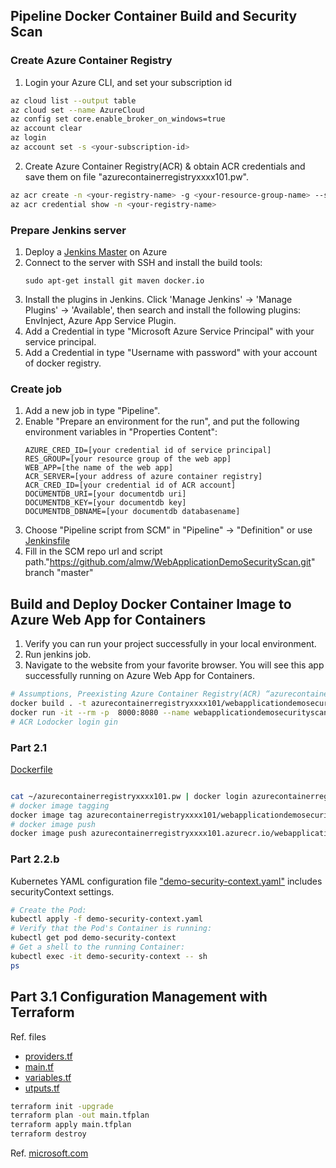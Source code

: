 
##  Pipeline Docker Container Build and Security Scan
### Create Azure Container Registry
1. Login your Azure CLI, and set your subscription id
```bash
az cloud list --output table
az cloud set --name AzureCloud
az config set core.enable_broker_on_windows=true
az account clear
az login
az account set -s <your-subscription-id>
 ```
2. Create Azure Container Registry(ACR) & obtain ACR credentials and save them on file "azurecontainerregistryxxxx101.pw".
```bash
az acr create -n <your-registry-name> -g <your-resource-group-name> --sku <sku-name> --admin-enabled true
az acr credential show -n <your-registry-name>
```
### Prepare Jenkins server

1. Deploy a [Jenkins Master](https://aka.ms/jenkins-on-azure) on Azure
2. Connect to the server with SSH and install the build tools:
   ```
   sudo apt-get install git maven docker.io
   ```
3. Install the plugins in Jenkins. Click 'Manage Jenkins' -> 'Manage Plugins' -> 'Available', then search and install the following plugins: EnvInject, Azure App Service Plugin.
4. Add a Credential in type "Microsoft Azure Service Principal" with your service principal.
5. Add a Credential in type "Username with password" with your account of docker registry.

### Create job

1. Add a new job in type "Pipeline".
2. Enable "Prepare an environment for the run", and put the following environment variables
   in "Properties Content":
    ```
    AZURE_CRED_ID=[your credential id of service principal]
    RES_GROUP=[your resource group of the web app]
    WEB_APP=[the name of the web app]
    ACR_SERVER=[your address of azure container registry]
    ACR_CRED_ID=[your credential id of ACR account]
    DOCUMENTDB_URI=[your documentdb uri]
    DOCUMENTDB_KEY=[your documentdb key]
    DOCUMENTDB_DBNAME=[your documentdb databasename]
    ```
3. Choose "Pipeline script from SCM" in "Pipeline" -> "Definition" or use [Jenkinsfile](./Jenkinsfile)
4. Fill in the SCM repo url and script path."https://github.com/almw/WebApplicationDemoSecurityScan.git" branch "master"

## Build and Deploy Docker Container Image to Azure Web App for Containers

1. Verify you can run your project successfully in your local environment.
2. Run jenkins job.
3. Navigate to the website from your favorite browser. You will see this app successfully running on Azure Web App for Containers.
```bash
# Assumptions, Preexisting Azure Container Registry(ACR) “azurecontainerregistryxxxx101”
docker build . -t azurecontainerregistryxxxx101/webapplicationdemosecurityscan
docker run -it --rm -p  8000:8080 --name webapplicationdemosecurityscan azurecontainerregistryxxxx101/webapplicationdemosecurityscan
# ACR Lodocker login gin
```
### Part 2.1
[Dockerfile](./Dockerfile )
```bash

cat ~/azurecontainerregistryxxxx101.pw | docker login azurecontainerregistryxxxx101.azurecr.io --username azurecontainerregistryxxxx101 -password-stdin
# docker image tagging
docker image tag azurecontainerregistryxxxx101/webapplicationdemosecurityscan:latest azurecontainerregistryxxxx101.azurecr.io/webapplicationdemosecurityscan:latest
# docker image push
docker image push azurecontainerregistryxxxx101.azurecr.io/webapplicationdemosecurityscan:latest
```

### Part 2.2.b
Kubernetes YAML configuration file ["demo-security-context.yaml"](./demo-security-context.yaml) includes securityContext settings.
```bash
# Create the Pod:
kubectl apply -f demo-security-context.yaml
# Verify that the Pod's Container is running:
kubectl get pod demo-security-context
# Get a shell to the running Container:
kubectl exec -it demo-security-context -- sh
ps
```

## Part 3.1 Configuration Management with Terraform
Ref. files
- [providers.tf](./providers.tf)
- [main.tf](./main.tf)
- [variables.tf](./variables.tf)
- [utputs.tf](./outputs.tf)

```sh
terraform init -upgrade
terraform plan -out main.tfplan
terraform apply main.tfplan
terraform destroy

```
Ref. [microsoft.com](https://www.microsoft.com/en-us/)
